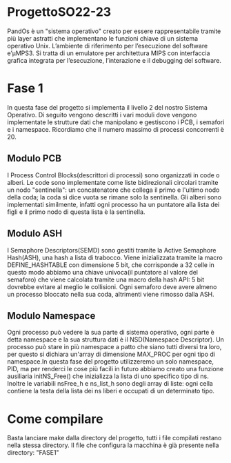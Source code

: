# ProgettoSO22-23
PandOs è un "sistema operativo" creato per essere rappresentabile tramite più layer astratti che implementano le funzioni chiave di un sistema operativo Unix. L’ambiente di riferimento per l’esecuzione del software e’μMPS3. Si tratta di un emulatore per architettura MIPS con interfaccia grafica integrata per l’esecuzione, l’interazione e il debugging del software.

# Fase 1
In questa fase del progetto si implementa il livello 2 del nostro Sistema Operativo. Di seguito vengono descritti i vari moduli dove vengono implementate le strutture dati che manipolano e gestiscono i PCB, i semafori e i namespace. Ricordiamo che il numero massimo di processi concorrenti è 20.

## Modulo PCB
I Process Control Blocks(descrittori di processi) sono organizzati in code o alberi. Le code sono implementate come liste bidirezionali circolari tramite un nodo "sentinella": un concatenatore che collega il primo e l'ultimo nodo della coda; la coda si dice vuota se rimane solo la sentinella. Gli alberi sono implementati similmente, infatti ogni processo ha un puntatore alla lista dei figli e il primo nodo di questa lista è la sentinella.    

## Modulo ASH
I Semaphore Descriptors(SEMD) sono gestiti tramite la Active Semaphore Hash(ASH), una hash a lista di trabocco. Viene inizializzata tramite la macro DEFINE_HASHTABLE con dimensione 5 bit, che corrisponde a 32 celle in questo modo abbiamo una chiave univoca(il puntatore al valore del semaforo) che viene calcolata tramite una macro della hash API: 5 bit dovrebbe evitare al meglio le collisioni. Ogni semaforo deve avere almeno un processo bloccato nella sua coda, altrimenti viene rimosso dalla ASH.

## Modulo Namespace
Ogni processo può vedere la sua parte di sistema operativo, ogni parte è detta namespace e la sua struttura dati è il NSD(Namespace Descriptor). Un processo può stare in più namespace a patto che siano tutti diversi tra loro, per questo si dichiara un'array di dimensione MAX_PROC per ogni tipo di namespace.In questa fase del progetto utilizzeremo un solo namespace, PID, ma per renderci le cose più facili in futuro abbiamo creato una funzione ausiliaria initNS_Free() che inizializza la lista di uno specifico tipo di ns. Inoltre le variabili nsFree_h e ns_list_h sono degli array di liste: ogni cella contiene la testa della lista dei ns liberi e occupati di un determinato tipo.  

# Come compilare
Basta lanciare make dalla directory del progetto, tutti i file compilati restano nella stessa directory.
Il file che configura la macchina è già presente nella directory: "FASE1"
